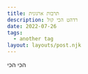 ```yaml
---
title: תרבות ארגונית
description: רדהט הכי קול
date: 2022-07-26
tags:
  - another tag
layout: layouts/post.njk
---
```


הכי הכי
